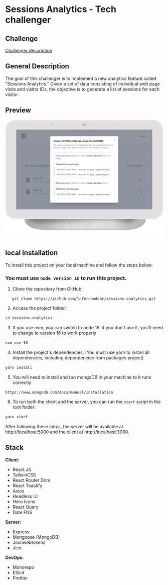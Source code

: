 # Sessions Analytics - Tech challenger

## Challenge

[Challenger description](docs/description.md)

## General Description

The goal of this challenger is to implement a new analytics feature called "Sessions Analytics." Given a set of data consisting of individual web page visits and visitor IDs, the objective is to generate a list of sessions for each visitor.

## Preview

![Image preview](images/preview.png)

## local installation

To install this project on your local machine and follow the steps below:

### You must use `node version 16` to run this project.

1. Clone the repository from GitHub:
```git
   git clone https://github.com/lnfernandobr/sessions-analytics.git
```
2. Access the project folder:
```bash
cd sessions-analytics
```
3. If you use nvm, you can switch to node 16. if you don't use it, you'll need to change to version 16 to work properly
```bash
nvm use 16
```
4. Install the project's dependencies: (You must use yarn to install all dependencies, including dependencies from packages project)
```bash
yarn install
```
5. You will need to install and run mongoDB in your machine to it runs correctly 
```
https://www.mongodb.com/docs/manual/installation
```
6. To run both the client and the server, you can run the `start` script in the root folder:
```bash
yarn start
```

After following these steps, the server will be available at http://localhost:5000 and the client at http://localhost:3000.

## Stack

**Client:**

- React.JS
- TailwinCSS
- React Router Dom
- React Toastify
- Axios
- Headless UI
- Hero Icons
- React Query
- Date FNS

**Server:**

- Express
- Mongoose (MongoDB)
- Jsonwebtokens
- Jest

**DevOps:**

- Monorepo
- ESlint
- Prettier
